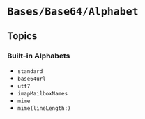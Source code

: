 # ``Bases/Base64/Alphabet``

## Topics

### Built-in Alphabets
- ``standard``
- ``base64url``
- ``utf7``
- ``imapMailboxNames``
- ``mime``
- ``mime(lineLength:)``
